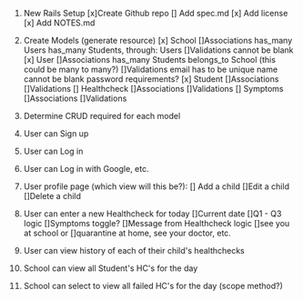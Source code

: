 1. New Rails Setup
    [x]Create Github repo
    [] Add spec.md
    [x] Add license
    [x] Add NOTES.md

2. Create Models (generate resource)
    [x] School
        []Associations
            has_many Users
            has_many Students, through: Users
        []Validations
            cannot be blank
    [x] User
        []Associations
            has_many Students
            belongs_to School (this could be many to many?)
        []Validations
            email has to be unique
            name cannot be blank
            password requirements?
    [x] Student
        []Associations
        []Validations
    [] Healthcheck
        []Associations
        []Validations
    [] Symptoms
        []Associations
        []Validations

3. Determine CRUD required for each model
4. User can Sign up
5. User can Log in 
6. User can Log in with Google, etc.
7. User profile page (which view will this be?):
    [] Add a child
    []Edit a child
    []Delete a child
 8. User can enter a new Healthcheck for today
    []Current date
    []Q1 - Q3 logic
    []Symptoms toggle?
    []Message from Healthcheck logic
    []see you at school or
    []quarantine at home, see your doctor, etc.     
9. User can view history of each of their child's healthchecks
10. School can view all Student's HC's for the day
11. School can select to view all failed HC's for the day (scope method?)